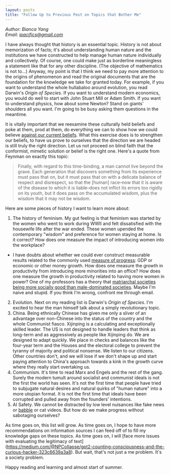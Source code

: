 ```yaml
---
layout: posts
title: "Follow Up to Previous Post on Topics that Bother Me"
---
```

*Author: Bianca Yang*<br>
*Email: <a href="mailto:ipacifics@gmail.com?subject=Hello from the XDRT Blog">ipacifics@gmail.com</a>*<br>

I have always thought that history is an essential topic. History is not about
memorization of facts; it's about understanding human nature and the
institutions we have constructed to help manage human nature individually and
collectively. Of course, one could make just as borderline meaningless a
statement like that for any other discipline. (The objective of mathematics
is not to...) Anyway, my point is that I think we need to pay more attention
to the origins of phenomenon and read the original documents that are the
foundation for the knowledge we take for granted today. For example, if you
want to understand the whole hullabaloo around evolution, you read Darwin's
*Origin of Species*. If you want to understand modern economics, you would do
well to start with John Stuart Mill or Adam Smith. If you want to understand
physics, how about some Newton? Stand on giants' shoulders all you want. I'm
going to be busy asking them questions in the meantime.

It is vitally important that we reexamine these culturally held beliefs and
poke at them, prod at them, do everything we can to show how we could believe
[against our current beliefs](https://www.lesswrong.com/posts/6FmqiAgS8h4EJm86s/how-to-convince-me-that-2-2-3).
What this exercise does is to strengthen our beliefs, to have us prove to
ourselves that the direction we are headed is still truly the right direction.
Let us not proceed on blind faith that the conformist, mimetic solution or
belief is the right one. Here's a quote from Feynman on exactly this topic:
> Finally, with regard to this time-binding, a man cannot live beyond the
> grave. Each generation that discovers something from its experience must
> pass that on, but it must pass that on with a delicate balance of respect
> and disrespect, so that the [human] race–now that it is aware of the
> disease to which it is liable–does not inflict its errors too rigidly on
> its youth, but it does pass on the accumulated wisdom, plus the wisdom that
> it may not be wisdom.

Here are some pieces of history I want to learn more about:
1. The history of feminism. My gut feeling is that feminism was started by the
women who went to work during WWII and felt dissatisfied with the housewife
life after the war ended. These women upended the contemporary "wisdom" and
preference for women staying at home. Is it correct? How does one measure the
impact of introducing women into the workplace?
  * I have doubts about whether we could ever construct measurable results
  related to the commonly used [measure of progress](https://twitter.com/paraschopra/status/939463544898174976): GDP or economic or other money growth. How
  does one measure the growth in productivity from introducing more minorities
  into an office? How does one measure the growth in productivity related to
  having more women in power? One of my professors has a theory that
  [matriarchal societies being more socially good than male-dominated
  societies](https://www.dropbox.com/sh/7bgwzqsl7ycxhie/AAAG1MG8RwZGStT9NcyxAo4ta/1.New_CDS141/8.1.SocArch?dl=0&subfolder_nav_tracking=1).
  Maybe I'm naive and stupid. If you think I'm wrong, confront me through
  email.
2. Evolution. Next on my reading list is Darwin's *Origin of Species*. I'm
excited to hear the man himself talk about a simply revolutionary topic.
3. China. Being ethnically Chinese has given me only a sliver of an advantage
over non-Chinese into the status of the country and the whole Communist
fiasco. Xijinping is a calculating and exceptionally skilled leader. The US
is not designed to handle leaders that think as long-term and as aggressively
as people like Xijinping do. We are designed to adapt quickly. We place in
checks and balances like the four-year term and the Houses and the electoral
college to prevent the tyranny of majority and political nonsense. We listen
to our citizens. Other countries don't, and we will lose if we don't shape up
and start paying attention to China's approach towards a kink in the growth
curve where they really start overtaking us.
4. Communism. It's time to read Marx and Engels and the rest of the gang.
Surely the modern tumult around socialist and communist ideals is not the
first the world has seen. It's not the first time that people have tried to
subjugate natural desires and natural quirks of "human nature" into a more
utopian format. It is not the first time that ideals have been corrupted and
pulled away from the founders' intentions.
5. AI Safety. We cannot be distracted by low level nuisances like fake news
or [babble](http://www.overcomingbias.com/2017/03/better-babblers.html) or
cat videos. But how do we make progress without sabotaging ourselves?

As time goes on, this list will grow. As time goes on, I hope to have more
recommendations on information sources I can feed off of to fill my knowledge
gaps on these topics. As time goes on, I will
[face more issues with evaluating the legitimacy of text] (https://medium.com/@NPCollapse/gpt2-counting-consciousness-and-the-curious-hacker-323c6639a3a8).
But wait, that's not just a me problem. It's a society problem.

Happy reading and learning and almost start of summer.
